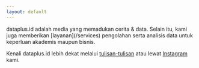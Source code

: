 ```yaml
---
layout: default
---
```


<div class="lead pretty-links">
dataplus.id adalah media yang memadukan cerita & data. Selain itu, kami juga memberikan [layanan](/services) pengolahan serta analisis data untuk keperluan akademis maupun bisnis. 
  
Kenali dataplus.id lebih dekat melalui [tulisan-tulisan](/articles) atau lewat [Instagram](https://instagram.com/dataplus.id) kami.
</div>
